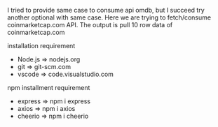 I tried to provide same case to consume api omdb, but I succeed try another optional with same case.
Here we are trying to fetch/consume coinmarketcap.com API.
The output is pull 10 row data of coinmarketcap.com

installation requirement

- Node.js => nodejs.org
- git => git-scm.com
- vscode => code.visualstudio.com


npm installment requirement

- express  => npm i express
- axios => npm i axios
- cheerio => npm i cheerio





